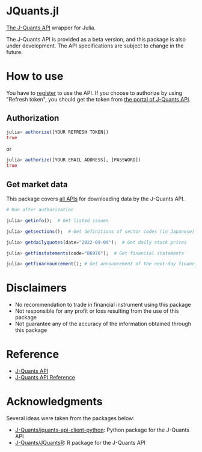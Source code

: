 # JQuants.jl

[The J-Quants API](https://application.jpx-jquants.com/) wrapper for Julia. 

The J-Quants API is provided as a beta version,
and this package is also under development. The API specifications are subject to change in the future.

# How to use

You have to [register](https://application.jpx-jquants.com/register) to use the API.
If you choose to authorize by using "Refresh token", you should get the token from [the portal of J-Quants API](https://application.jpx-jquants.com/).

## Authorization

```julia
julia> authorize([YOUR REFRESH TOKEN])
true
```

or

```julia
julia> authorize([YOUR EMAIL ADDRESS], [PASSWORD])
true
```

## Get market data

This package covers [all APIs](https://jpx.gitbook.io/j-quants-api-en/api-reference)
for downloading data by the J-Quants API.

```julia
# Run after authorization

julia> getinfo();  # Get listed issues

julia> getsections();  # Get definitions of sector codes (in Japanese)

julia> getdailyquotes(date="2022-09-09");  # Get daily stock prices

julia> getfinstatements(code="86970");  # Get financial statements

julia> getfinannouncement(); # Get announcement of the next-day financial disclosure
```

# Disclaimers

- No recommendation to trade in financial instrument using this package
- Not responsible for any profit or loss resulting from the use of this package
- Not guarantee any of the accuracy of the information obtained through this package


# Reference

- [J-Quants API](https://application.jpx-jquants.com/)
- [J-Quants API Reference](https://jpx.gitbook.io/j-quants-api-en/api-reference)


# Acknowledgments

Several ideas were taken from the packages below:

- [J-Quants/jquants-api-client-python](https://github.com/J-Quants/jquants-api-client-python): Python package for the J-Quants API
- [J-Quants/JQuantsR](https://github.com/J-Quants/JQuantsR): R package for the J-Quants API
